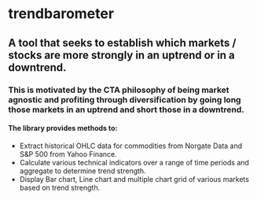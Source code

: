 # trendbarometer
## A tool that seeks to establish which markets / stocks are more strongly in an uptrend or in a downtrend. 

### This is motivated by the CTA philosophy of being market agnostic and profiting through diversification by going long those markets in an uptrend and short those in a downtrend.

#### The library provides methods to:
  - Extract historical OHLC data for commodities from Norgate Data and S&P 500 from Yahoo Finance.
  - Calculate various technical indicators over a range of time periods and aggregate to determine trend strength. 
  - Display Bar chart, Line chart and multiple chart grid of various markets based on trend strength.  